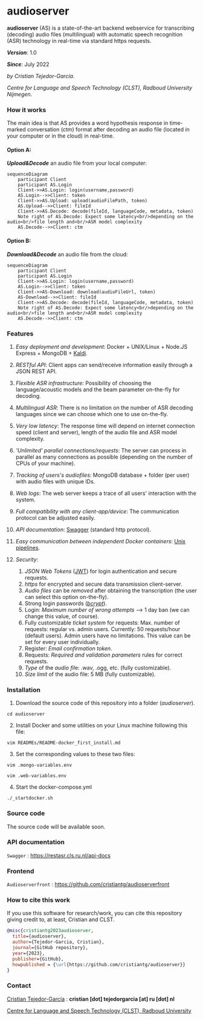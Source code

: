 audioserver
=======================================================

**audioserver** (AS) is a state-of-the-art backend webservice for transcribing (decoding) audio files (multilingual) with automatic speech recognition (ASR) technology in real-time via standard https requests.

***Version***: 1.0

***Since***: July 2022

*by Cristian Tejedor-García*.

*Centre for Language and Speech Technology (CLST), Radboud University Nijmegen*.


###  How it works
The main idea is that AS provides a word hypothesis response in time-marked conversation (ctm) format after decoding an audio file (located in your computer or in the cloud) in real-time.

#### Option A:
***Upload&Decode*** an audio file from your local computer:

```mermaid
sequenceDiagram
	participant Client
	participant AS.Login
	Client->>AS.Login: login(username,password)
	AS.Login-->>Client: token
	Client->>AS.Upload: upload(audioFilePath, token)
	AS.Upload-->>Client: fileId
	Client->>AS.Decode: decode(fileId, languageCode, metadata, token)
	Note right of AS.Decode: Expect some latency<br/>depending on the audio<br/>file length and<br/>ASR model complexity
	AS.Decode-->>Client: ctm
```

#### Option B:
***Download&Decode*** an audio file from the cloud:
```mermaid
sequenceDiagram
	participant Client
	participant AS.Login
	Client->>AS.Login: login(username,password)
	AS.Login-->>Client: token
	Client->>AS-Download: download(audioFileUrl, token)
	AS-Download-->>Client: fileId
	Client->>AS.Decode: decode(fileId, languageCode, metadata, token)
	Note right of AS.Decode: Expect some latency<br/>depending on the audio<br/>file length and<br/>ASR model complexity
	AS.Decode-->>Client: ctm
```

### Features

1. *Easy deployment and development*: Docker + UNIX/Linux + Node.JS Express + MongoDB + [Kaldi](https://hub.docker.com/r/kaldiasr/kaldi).

1. *RESTful API*: Client apps can send/receive information easily through a JSON REST API.

1. *Flexible ASR infrastructure:* Possibility of choosing the language/acoustic models and the beam parameter on-the-fly for decoding.

1. *Multilingual ASR*: There is no limitation on the number of ASR decoding languages since we can choose which one to use on-the-fly.

1. *Very low latency*: The response time will depend on internet connection speed (client and server), length of the audio file and ASR model complexity.

1. *'Unlimited' parallel connections/requests*: The server can process in parallel as many connections as possible (depending on the number of CPUs of your machine).

1. *Tracking of users's audiofiles*: MongoDB database + folder (per user) with audio files with unique IDs.

1. *Web logs*: The web server keeps a trace of all users' interaction with the system.

1. *Full compatibility with any client-app/device*: The communication protocol can be adjusted easily.

1. *API documentation*: [Swagger](https://restasr.cls.ru.nl/api-docs) (standard http protocol).

1. *Easy communication between independent Docker containers*: [Unix pipelines](https://github.com/cristiantg/mkfifing-masterslave).

1. *Security*:
   1. *JSON Web Tokens* ([JWT](https://jwt.io/)) for login authentication and secure requests.
   1. *https* for encrypted and secure data transmission client-server.
   1. *Audio files* can be *removed* after obtaining the transcription (the user can select this option on-the-fly).
   1. Strong login passwords (*[bcrypt](https://www.npmjs.com/package/bcrypt)*).
   1. Login: *Maximum number of wrong attempts* –> 1 day ban (we can change this value, of course).
   1. Fully customizable *ticket system* for requests: Max. number of requests: regular vs. admin users. Currently: 50 requests/hour (default users). Admin users have no limitations. This value can be set for every user individually.
   1. Register: *Email confirmation token*.
   1. Requests: *Required and validation parameters* rules for correct requests.
   1. *Type* of the *audio fil*e: .wav, .ogg, etc. (fully customizable).
   1. *Size limit* of the audio file: 5 MB (fully customizable).



###  Installation

1. Download the source code of this repository into a folder (*audioserver*).

`cd audioserver`

2. Install Docker and some utilities on your Linux machine following this file:

`vim READMEs/README-docker_first_install.md`

3. Set the corresponding values to these two files:

`vim .mongo-variables.env`

`vim .web-variables.env`

4. Start the docker-compose.yml

`./_startdocker.sh`



###  Source code
The source code will be available soon.


### API documentation
`Swagger` : <https://restasr.cls.ru.nl/api-docs>

### Frontend
`Audioserverfront` : <https://github.com/cristiantg/audioserverfront>


### How to cite this work
If you use this software for research/work, you can cite this repository giving credit to, at least, Cristian and CLST.

```bibtex
@misc{cristiantg2023audioserver,
  title={audioserver},
  author={Tejedor-Garcia, Cristian},
  journal={GitHub repository},
  year={2023},
  publisher={GitHub},
  howpublished = {\url{https://github.com/cristiantg/audioserver}}
}
```


### Contact
[Cristian Tejedor-García](https://cristiantg.com) : **cristian [dot] tejedorgarcia [at] ru [dot] nl**

[Centre for Language and Speech Technology (CLST), Radboud University](https://www.ru.nl/clst/vm/contact-us/ "CLST")
